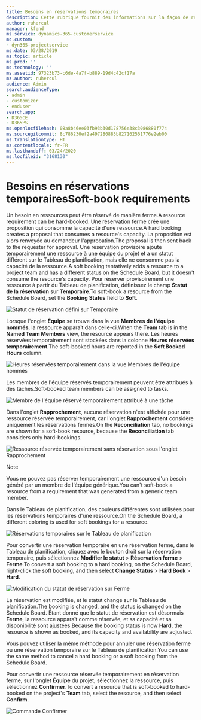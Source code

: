 ```yaml
---
title: Besoins en réservations temporaires
description: Cette rubrique fournit des informations sur la façon de réserver provisoirement des besoins.
author: ruhercul
manager: kfend
ms.service: dynamics-365-customerservice
ms.custom:
- dyn365-projectservice
ms.date: 03/28/2019
ms.topic: article
ms.prod: ''
ms.technology: ''
ms.assetid: 97323b73-c6de-4a7f-b889-19d4c42cf17a
ms.author: ruhercul
audience: Admin
search.audienceType:
- admin
- customizer
- enduser
search.app:
- D365CE
- D365PS
ms.openlocfilehash: 08a8b46ee03fb93b30d178756e38c3086880f774
ms.sourcegitcommit: 8c786230ef2a497280885b827162561776e2eb00
ms.translationtype: HT
ms.contentlocale: fr-FR
ms.lasthandoff: 03/24/2020
ms.locfileid: "3168130"
---
```

# <a name="soft-book-requirements"></a><span data-ttu-id="48a22-103">Besoins en réservations temporaires</span><span class="sxs-lookup"><span data-stu-id="48a22-103">Soft-book requirements</span></span>

<span data-ttu-id="48a22-104">Un besoin en ressources peut être réservé de manière ferme.</span><span class="sxs-lookup"><span data-stu-id="48a22-104">A resource requirement can be hard-booked.</span></span> <span data-ttu-id="48a22-105">Une réservation ferme crée une proposition qui consomme la capacité d'une ressource.</span><span class="sxs-lookup"><span data-stu-id="48a22-105">A hard booking creates a proposal that consumes a resource's capacity.</span></span> <span data-ttu-id="48a22-106">La proposition est alors renvoyée au demandeur l'approbation.</span><span class="sxs-lookup"><span data-stu-id="48a22-106">The proposal is then sent back to the requester for approval.</span></span> <span data-ttu-id="48a22-107">Une réservation provisoire ajoute temporairement une ressource à une équipe du projet et a un statut différent sur le Tableau de planification, mais elle ne consomme pas la capacité de la ressource.</span><span class="sxs-lookup"><span data-stu-id="48a22-107">A soft booking tentatively adds a resource to a project team and has a different status on the Schedule Board, but it doesn't consume the resource's capacity.</span></span> <span data-ttu-id="48a22-108">Pour réserver provisoirement une ressource à partir du Tableau de planification, définissez le champ **Statut de la réservation** sur **Temporaire**.</span><span class="sxs-lookup"><span data-stu-id="48a22-108">To soft-book a resource from the Schedule Board, set the **Booking Status** field to **Soft**.</span></span>

![Statut de réservation défini sur Temporaire](media/Resource-Management-image77.png)

<span data-ttu-id="48a22-110">Lorsque l'onglet **Équipe** se trouve dans la vue **Membres de l'équipe nommés**, la ressource apparaît dans celle-ci.</span><span class="sxs-lookup"><span data-stu-id="48a22-110">When the **Team** tab is in the **Named Team Members** view, the resource appears there.</span></span> <span data-ttu-id="48a22-111">Les heures réservées temporairement sont stockées dans la colonne **Heures réservées temporairement**.</span><span class="sxs-lookup"><span data-stu-id="48a22-111">The soft-booked hours are reported in the **Soft Booked Hours** column.</span></span>

![Heures réservées temporairement dans la vue Membres de l'équipe nommés](media/Resource-Management-image78.png)

<span data-ttu-id="48a22-113">Les membres de l'équipe réservés temporairement peuvent être attribués à des tâches.</span><span class="sxs-lookup"><span data-stu-id="48a22-113">Soft-booked team members can be assigned to tasks.</span></span>

![Membre de l'équipe réservé temporairement attribué à une tâche](media/Resource-Management-image79.png)

<span data-ttu-id="48a22-115">Dans l'onglet **Rapprochement**, aucune réservation n'est affichée pour une ressource réservée temporairement, car l'onglet **Rapprochement** considère uniquement les réservations fermes.</span><span class="sxs-lookup"><span data-stu-id="48a22-115">On the **Reconciliation** tab, no bookings are shown for a soft-book resource, because the **Reconciliation** tab considers only hard-bookings.</span></span>

![Ressource réservée temporairement sans réservation sous l'onglet Rapprochement](media/Resource-Management-image80.png)

> [!NOTE]
> <span data-ttu-id="48a22-117">Vous ne pouvez pas réserver temporairement une ressource d'un besoin généré par un membre de l'équipe générique.</span><span class="sxs-lookup"><span data-stu-id="48a22-117">You can't soft-book a resource from a requirement that was generated from a generic team member.</span></span>

<span data-ttu-id="48a22-118">Dans le Tableau de planification, des couleurs différentes sont utilisées pour les réservations temporaires d'une ressource.</span><span class="sxs-lookup"><span data-stu-id="48a22-118">On the Schedule Board, a different coloring is used for soft bookings for a resource.</span></span>

![Réservations temporaires sur le Tableau de planification](media/Resource-Management-image81.png)

<span data-ttu-id="48a22-120">Pour convertir une réservation temporaire en une réservation ferme, dans le Tableau de planification, cliquez avec le bouton droit sur la réservation temporaire, puis sélectionnez **Modifier le statut** \> **Réservation ferme** \> **Ferme**.</span><span class="sxs-lookup"><span data-stu-id="48a22-120">To convert a soft booking to a hard booking, on the Schedule Board, right-click the soft booking, and then select **Change Status** \> **Hard Book** \> **Hard**.</span></span>

![Modification du statut de réservation sur Ferme](media/Resource-Management-image82.png)

<span data-ttu-id="48a22-122">La réservation est modifiée, et le statut change sur le Tableau de planification.</span><span class="sxs-lookup"><span data-stu-id="48a22-122">The booking is changed, and the status is changed on the Schedule Board.</span></span> <span data-ttu-id="48a22-123">Étant donné que le statut de réservation est désormais **Ferme**, la ressource apparaît comme réservée, et sa capacité et sa disponibilité sont ajustées.</span><span class="sxs-lookup"><span data-stu-id="48a22-123">Because the booking status is now **Hard**, the resource is shown as booked, and its capacity and availability are adjusted.</span></span>

<span data-ttu-id="48a22-124">Vous pouvez utiliser la même méthode pour annuler une réservation ferme ou une réservation temporaire sur le Tableau de planification.</span><span class="sxs-lookup"><span data-stu-id="48a22-124">You can use the same method to cancel a hard booking or a soft booking from the Schedule Board.</span></span>

<span data-ttu-id="48a22-125">Pour convertir une ressource réservée temporairement en réservation ferme, sur l'onglet **Équipe** du projet, sélectionnez la ressource, puis sélectionnez **Confirmer**.</span><span class="sxs-lookup"><span data-stu-id="48a22-125">To convert a resource that is soft-booked to hard-booked on the project's **Team** tab, select the resource, and then select **Confirm**.</span></span>

![Commande Confirmer](media/Resource-Management-image83.png)
